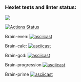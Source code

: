 ### Hexlet tests and linter status:
<a href="https://codeclimate.com/github/dot-tod/frontend-project-44/maintainability"><img src="https://api.codeclimate.com/v1/badges/3712f48a968ebea1445f/maintainability" /></a>

[![Actions Status](https://github.com/dot-tod/frontend-project-44/workflows/hexlet-check/badge.svg)](https://github.com/dot-tod/frontend-project-44/actions)

Brain-even:
[![asciicast](https://asciinema.org/a/Ara9xSHBFmBrdfEKulzjVd91A.svg)](https://asciinema.org/a/Ara9xSHBFmBrdfEKulzjVd91A)

Brain-calc:
[![asciicast](https://asciinema.org/a/MhhS7xskWtLUPvuvZ58WqHdHt.svg)](https://asciinema.org/a/MhhS7xskWtLUPvuvZ58WqHdHt)

Brain-gcd:
[![asciicast](https://asciinema.org/a/cZaWHaHTWSOCpHUAgjYwuKtps.svg)](https://asciinema.org/a/cZaWHaHTWSOCpHUAgjYwuKtps)

Brain-progression
[![asciicast](https://asciinema.org/a/9UzXyrGj2cNDCr2fUa87S3SHW.svg)](https://asciinema.org/a/9UzXyrGj2cNDCr2fUa87S3SHW)

Brain-prime
[![asciicast](https://asciinema.org/a/kT6vOTPWjFGpy0RDYWnC22PkU.svg)](https://asciinema.org/a/kT6vOTPWjFGpy0RDYWnC22PkU)